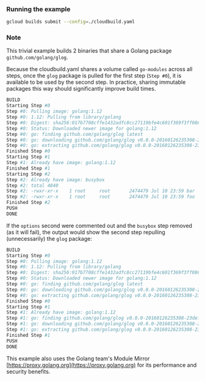 ### Running the example

```bash
gcloud builds submit --config=./cloudbuild.yaml
```

### Note

This trivial example builds 2 binaries that share a Golang package `github.com/golang/glog`.

Because the cloudbuild.yaml shares a volume called `go-modules` across all steps, once the `glog` package is pulled for the first step (`Step #0`), it is available to be used by the second step. In practice, sharing immutable packages this way should significantly improve build times.

```bash
BUILD
Starting Step #0
Step #0: Pulling image: golang:1.12
Step #0: 1.12: Pulling from library/golang
Step #0: Digest: sha256:017b7708cffe1432adfc8cc27119bfe4c601f369f3ff086c6e62b3c6490bf540
Step #0: Status: Downloaded newer image for golang:1.12
Step #0: go: finding github.com/golang/glog latest
Step #0: go: downloading github.com/golang/glog v0.0.0-20160126235308-23def4e6c14b
Step #0: go: extracting github.com/golang/glog v0.0.0-20160126235308-23def4e6c14b
Finished Step #0
Starting Step #1
Step #1: Already have image: golang:1.12
Finished Step #1
Starting Step #2
Step #2: Already have image: busybox
Step #2: total 4840
Step #2: -rwxr-xr-x    1 root     root       2474479 Jul 10 23:59 bar
Step #2: -rwxr-xr-x    1 root     root       2474479 Jul 10 23:59 foo
Finished Step #2
PUSH
DONE
```

If the `options` second were commented out and the `busybox` step removed (as it will fail), the output would show the second step repulling (unnecessarily) the `glog` package:

```bash
BUILD
Starting Step #0
Step #0: Pulling image: golang:1.12
Step #0: 1.12: Pulling from library/golang
Step #0: Digest: sha256:017b7708cffe1432adfc8cc27119bfe4c601f369f3ff086c6e62b3c6490bf540
Step #0: Status: Downloaded newer image for golang:1.12
Step #0: go: finding github.com/golang/glog latest
Step #0: go: downloading github.com/golang/glog v0.0.0-20160126235308-23def4e6c14b
Step #0: go: extracting github.com/golang/glog v0.0.0-20160126235308-23def4e6c14b
Finished Step #0
Starting Step #1
Step #1: Already have image: golang:1.12
Step #1: go: finding github.com/golang/glog v0.0.0-20160126235308-23def4e6c14b
Step #1: go: downloading github.com/golang/glog v0.0.0-20160126235308-23def4e6c14b
Step #1: go: extracting github.com/golang/glog v0.0.0-20160126235308-23def4e6c14b
Finished Step #1
PUSH
DONE

```


This example also uses the Golang team's Module Mirror [https://proxy.golang.org](https://proxy.golang.org) for its performance and security benefits.